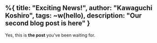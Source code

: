 %{ title: "Exciting News!",
 author: "Kawaguchi Koshiro",
 tags: ~w(hello),
 description: "Our second blog post is here" }
---
Yes, this is **the post** you've been waiting for.
